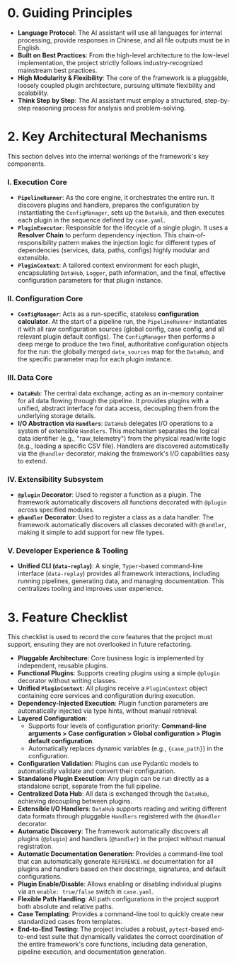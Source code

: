 # 0. Guiding Principles
- **Language Protocol**: The AI assistant will use all languages for internal processing, provide responses in Chinese, and all file outputs must be in English.
- **Built on Best Practices**: From the high-level architecture to the low-level implementation, the project strictly follows industry-recognized mainstream best practices.
- **High Modularity & Flexibility**: The core of the framework is a pluggable, loosely coupled plugin architecture, pursuing ultimate flexibility and scalability.
- **Think Step by Step**: The AI assistant must employ a structured, step-by-step reasoning process for analysis and problem-solving.


# 2. Key Architectural Mechanisms

This section delves into the internal workings of the framework's key components.

### I. Execution Core
- **`PipelineRunner`**: As the core engine, it orchestrates the entire run. It discovers plugins and handlers, prepares the configuration by instantiating the `ConfigManager`, sets up the `DataHub`, and then executes each plugin in the sequence defined by `case.yaml`.
- **`PluginExecutor`**: Responsible for the lifecycle of a single plugin. It uses a **Resolver Chain** to perform dependency injection. This chain-of-responsibility pattern makes the injection logic for different types of dependencies (services, data, paths, configs) highly modular and extensible.
- **`PluginContext`**: A tailored context environment for each plugin, encapsulating `DataHub`, `Logger`, path information, and the final, effective configuration parameters for that plugin instance.

### II. Configuration Core
- **`ConfigManager`**: Acts as a run-specific, stateless **configuration calculator**. At the start of a pipeline run, the `PipelineRunner` instantiates it with all raw configuration sources (global config, case config, and all relevant plugin default configs). The `ConfigManager` then performs a deep merge to produce the two final, authoritative configuration objects for the run: the globally merged `data_sources` map for the `DataHub`, and the specific parameter map for each plugin instance.

### III. Data Core
- **`DataHub`**: The central data exchange, acting as an in-memory container for all data flowing through the pipeline. It provides plugins with a unified, abstract interface for data access, decoupling them from the underlying storage details.
- **I/O Abstraction via `Handlers`**: `DataHub` delegates I/O operations to a system of extensible `Handlers`. This mechanism separates the logical data identifier (e.g., "raw_telemetry") from the physical read/write logic (e.g., loading a specific CSV file). Handlers are discovered automatically via the `@handler` decorator, making the framework's I/O capabilities easy to extend.

### IV. Extensibility Subsystem
- **`@plugin` Decorator**: Used to register a function as a plugin. The framework automatically discovers all functions decorated with `@plugin` across specified modules.
- **`@handler` Decorator**: Used to register a class as a data handler. The framework automatically discovers all classes decorated with `@handler`, making it simple to add support for new file types.

### V. Developer Experience & Tooling
- **Unified CLI (`data-replay`)**: A single, `Typer`-based command-line interface (`data-replay`) provides all framework interactions, including running pipelines, generating data, and managing documentation. This centralizes tooling and improves user experience.

# 3. Feature Checklist

This checklist is used to record the core features that the project must support, ensuring they are not overlooked in future refactoring.

- **Pluggable Architecture**: Core business logic is implemented by independent, reusable plugins.
- **Functional Plugins**: Supports creating plugins using a simple `@plugin` decorator without writing classes.
- **Unified `PluginContext`**: All plugins receive a `PluginContext` object containing core services and configuration during execution.
- **Dependency-Injected Execution**: Plugin function parameters are automatically injected via type hints, without manual retrieval.
- **Layered Configuration**:
    - Supports four levels of configuration priority: **Command-line arguments > Case configuration > Global configuration > Plugin default configuration**.
    - Automatically replaces dynamic variables (e.g., `{case_path}`) in the configuration.
- **Configuration Validation**: Plugins can use Pydantic models to automatically validate and convert their configuration.
- **Standalone Plugin Execution**: Any plugin can be run directly as a standalone script, separate from the full pipeline.
- **Centralized Data Hub**: All data is exchanged through the `DataHub`, achieving decoupling between plugins.
- **Extensible I/O Handlers**: `DataHub` supports reading and writing different data formats through pluggable `Handlers` registered with the `@handler` decorator.
- **Automatic Discovery**: The framework automatically discovers all plugins (`@plugin`) and handlers (`@handler`) in the project without manual registration.
- **Automatic Documentation Generation**: Provides a command-line tool that can automatically generate `REFERENCE.md` documentation for all plugins and handlers based on their docstrings, signatures, and default configurations.
- **Plugin Enable/Disable**: Allows enabling or disabling individual plugins via an `enable: true/false` switch in `case.yaml`.
- **Flexible Path Handling**: All path configurations in the project support both absolute and relative paths.
- **Case Templating**: Provides a command-line tool to quickly create new standardized cases from templates.
- **End-to-End Testing**: The project includes a robust, `pytest`-based end-to-end test suite that dynamically validates the correct coordination of the entire framework's core functions, including data generation, pipeline execution, and documentation generation.
